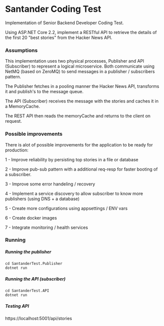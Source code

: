 # Santander Coding Test

Implementation of Senior Backend Developer Coding Test.

Using ASP.NET Core 2.2, implement a RESTful API to retrieve the details of the first 20 "best
stories" from the Hacker News API.

### Assumptions

This implementation uses two physical processes, Publisher and API (Subscriber) to represent a logical microservice.
Both communicate using NetMQ (based on ZeroMQ) to send messages in a publisher / subscribers pattern.

The Publisher fetches in a pooling manner the Hacker News API, transforms it and publish's to the message queue.

The API (Subscriber) receives the message with the stories and caches it in a MemoryCache.

The REST API then reads the memoryCache and returns to the client on request.

### Possible improvements

There is alot of possible improvements for the application to be ready for production:

1 - Improve reliability by persisting top stories in a file or database

2 - Improve pub-sub pattern with a additional req-resp for faster booting of a subscriber.

3 - Improve some error handeling / recovery

4 - Implement a service discovery to allow subscriber to know more publishers (using DNS + a database)

5 - Create more configurations using appsettings / ENV vars

6 - Create docker images

7 - Integrate monitoring / health services

### Running

##### Running the publisher

```
cd SantanderTest.Publisher
dotnet run
```

##### Running the API (subscriber)

```
cd SantanderTest.API
dotnet run
```

##### Testing API

https://localhost:5001/api/stories

